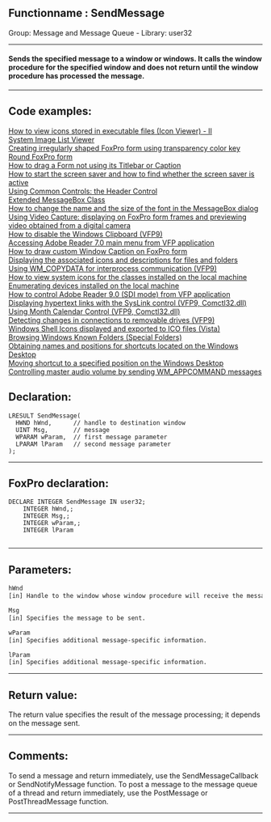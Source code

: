<link rel="stylesheet" type="text/css" href="../../css/win32api.css">  
<link rel="stylesheet" href="https://cdnjs.cloudflare.com/ajax/libs/font-awesome/4.7.0/css/font-awesome.min.css">

## Functionname : SendMessage
Group: Message and Message Queue - Library: user32    
***  


#### Sends the specified message to a window or windows. It calls the window procedure for the specified window and does not return until the window procedure has processed the message. 
***  


## Code examples:
[How to view icons stored in executable files (Icon Viewer) - II](../../samples/sample_019.md)  
[System Image List Viewer](../../samples/sample_021.md)  
[Creating irregularly shaped FoxPro form using transparency color key](../../samples/sample_033.md)  
[Round FoxPro form](../../samples/sample_143.md)  
[How to drag a Form not using its Titlebar or Caption](../../samples/sample_195.md)  
[How to start the screen saver and how to find whether the screen saver is active](../../samples/sample_196.md)  
[Using Common Controls: the Header Control](../../samples/sample_298.md)  
[Extended MessageBox Class](../../samples/sample_418.md)  
[How to change the name and the size of the font in the MessageBox dialog](../../samples/sample_434.md)  
[Using Video Capture: displaying on FoxPro form frames and previewing video obtained from a digital camera](../../samples/sample_437.md)  
[How to disable the Windows Clipboard (VFP9)](../../samples/sample_488.md)  
[Accessing Adobe Reader 7.0 main menu from VFP application](../../samples/sample_495.md)  
[How to draw custom Window Caption on FoxPro form](../../samples/sample_499.md)  
[Displaying the associated icons and descriptions for files and folders](../../samples/sample_530.md)  
[Using WM_COPYDATA for interprocess communication (VFP9)](../../samples/sample_536.md)  
[How to view system icons for the classes installed on the local machine](../../samples/sample_544.md)  
[Enumerating devices installed on the local machine](../../samples/sample_545.md)  
[How to control Adobe Reader 9.0 (SDI mode) from VFP application](../../samples/sample_550.md)  
[Displaying hypertext links with the SysLink control (VFP9, Comctl32.dll)](../../samples/sample_559.md)  
[Using Month Calendar Control (VFP9, Comctl32.dll)](../../samples/sample_560.md)  
[Detecting changes in connections to removable drives (VFP9)](../../samples/sample_573.md)  
[Windows Shell Icons displayed and exported to ICO files (Vista)](../../samples/sample_575.md)  
[Browsing Windows Known Folders (Special Folders)](../../samples/sample_576.md)  
[Obtaining names and positions for shortcuts located on the Windows Desktop](../../samples/sample_579.md)  
[Moving shortcut to a specified position on the Windows Desktop](../../samples/sample_581.md)  
[Controlling master audio volume by sending WM_APPCOMMAND messages](../../samples/sample_592.md)  

## Declaration:
```foxpro  
LRESULT SendMessage(
  HWND hWnd,      // handle to destination window
  UINT Msg,       // message
  WPARAM wParam,  // first message parameter
  LPARAM lParam   // second message parameter
);  
```  
***  


## FoxPro declaration:
```foxpro  
DECLARE INTEGER SendMessage IN user32;
	INTEGER hWnd,;
	INTEGER Msg,;
	INTEGER wParam,;
	INTEGER lParam
  
```  
***  


## Parameters:
```txt  
hWnd
[in] Handle to the window whose window procedure will receive the message.

Msg
[in] Specifies the message to be sent.

wParam
[in] Specifies additional message-specific information.

lParam
[in] Specifies additional message-specific information.  
```  
***  


## Return value:
The return value specifies the result of the message processing; it depends on the message sent.   
***  


## Comments:
To send a message and return immediately, use the SendMessageCallback or SendNotifyMessage function. To post a message to the message queue of a thread and return immediately, use the PostMessage or PostThreadMessage function.   
  
***  

